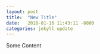 ```yaml
---
layout: post
title:  "New Title"
date:   2018-01-16 11:43:11 -0800
categories: jekyll update
---
```


Some Content
